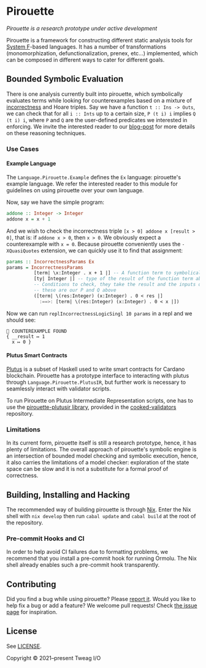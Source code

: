 # Pirouette

_Pirouette is a research prototype under active development_

Pirouette is a framework for constructing different static
analysis tools for [System F]-based languages. It has a number of
transformations (monomorphization, defunctionalization, prenex, etc...) implemented,
which can be composed in different ways to cater for different goals.

[System F]: https://en.wikipedia.org/wiki/System_F

## Bounded Symbolic Evaluation

There is one analysis currently built into pirouette, which symbolically evaluates terms
while looking for counterexamples based on a mixture of [incorrectness] and Hoare triples.
Say we have a function `t :: Ins -> Outs`, we can check that for all `i :: Ints` up to a certain
size, `P (t i) i` implies `Q (t i) i`, where `P` and `Q` are the user-defined predicates we
interested in enforcing. We invite the interested reader to our [blog-post][tweag-blogpost] for more
details on these reasoning techniques.

[incorrectness]: https://dl.acm.org/doi/pdf/10.1145/3371078
[tweag-blogpost]: https://www.tweag.io/blog/2022-07-01-pirouette-2/

### Use Cases

#### Example Language

The `Language.Pirouette.Example` defines the `Ex` language: pirouette's example language.
We refer the interested reader to this module for guidelines on using pirouette over
your own language.

Now, say we have the simple program:

```haskell
addone :: Integer -> Integer
addone x = x + 1
```

And we wish to check the incorrectness triple `[x > 0] addone x [result > 0]`, that
is: if `addone x > 0`, then `x > 0`. We obviously expect a counterexample with `x = 0`.
Because pirouette conveniently uses the `-XQuasiQuotes` extension, we can
quickly use it to find that assignment:

```haskell
params :: IncorrectnessParams Ex
params = IncorrectnessParams
          [term| \x:Integer . x + 1 |] -- A function term to symbolically evaluate, this is our t above
          [ty| Integer |] -- type of the result of the function term above
          -- Conditions to check, they take the result and the inputs of the function term,
          -- these are our P and Q above
          ([term| \(res:Integer) (x:Integer) . 0 < res |]
            :==>: [term| \(res:Integer) (x:Integer) . 0 < x |])
```

Now we can run `replIncorrectnessLogicSingl 10 params` in a repl and we should see:
```
💸 COUNTEREXAMPLE FOUND
{ __result ↦ 1
  x ↦ 0 }
```

#### Plutus Smart Contracts

[Plutus] is a subset of Haskell used to write smart contracts for Cardano blockchain.
Pirouette has a prototype interface to interacting with
plutus through `Language.Pirouette.PlutusIR`, but further work is necessary to
seamlessly interact with validator scripts.

To run Pirouette on Plutus Intermediate Representation scripts,
one has to use the [pirouette-plutusir library], provided in the [cooked-validators] repository.

[Plutus]: https://plutus.readthedocs.io/en/latest/
[pirouette-plutusir library]: https://github.com/tweag/cooked-validators/tree/v1.0.0/pirouette-plutusir
[cooked-validators]: https://github.com/tweag/cooked-validators

### Limitations

In its current form, pirouette itself is still a research prototype,
hence, it has plenty of limitations. The overall approach of pirouette's
symbolic engine is an intersection of bounded model checking and symbolic execution, hence,
it also carries the limitations of a model checker: exploration of the state space can be slow
and it is not a substitute for a formal proof of correctness.

## Building, Installing and Hacking

The recommended way of building pirouette is through [Nix].
Enter the Nix shell with `nix develop` then run `cabal update` and `cabal build` at the
root of the repository.

[Nix]: https://nixos.org/

### Pre-commit Hooks and CI

In order to help avoid CI failures due to formatting problems,
we recommend that you install a pre-commit hook for running Ormolu.
The Nix shell already enables such a pre-commit hook transparently.

## Contributing

Did you find a bug while using pirouette?
Please [report it][new-issue].
Would you like to help fix a bug or add a feature?
We welcome pull requests! Check [the issue page][issues] for inspiration.

[issues]: https://github.com/tweag/pirouette/issues
[new-issue]: https://github.com/tweag/pirouette/issues/new?assignees=&labels=type%3A+bug&template=bug_report.md

## License

See [LICENSE](LICENSE).

Copyright © 2021–present Tweag I/O
